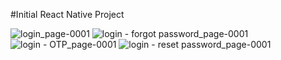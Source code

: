 #Initial React Native Project 


![login_page-0001](https://github.com/user-attachments/assets/6259b780-0e01-4bc4-bc05-9c00126b9215)
![login - forgot password_page-0001](https://github.com/user-attachments/assets/3cc1bee7-57c6-448d-b2a3-f89861b6d4d4)
![login - OTP_page-0001](https://github.com/user-attachments/assets/18e857db-06d3-4401-855a-6426d8b279d3)
![login - reset password_page-0001](https://github.com/user-attachments/assets/f3dd4630-5828-459b-a726-9e563932bac2)

